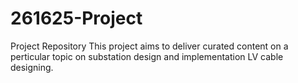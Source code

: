 # 261625-Project
Project Repository
This project aims to deliver curated content on a perticular topic on substation design and implementation 
LV cable designing.
